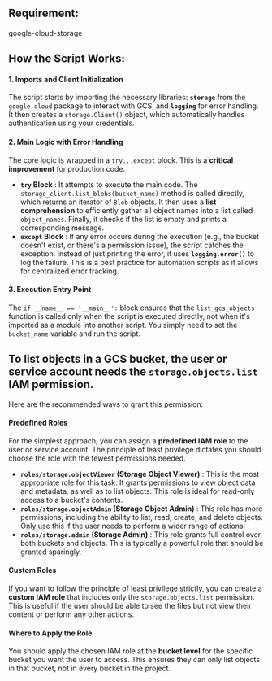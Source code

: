 ## Requirement:

google-cloud-storage

## How the Script Works:

#### 1. Imports and Client Initialization

The script starts by importing the necessary libraries: **`storage`** from the `google.cloud` package to interact with GCS, and **`logging`** for error handling. It then creates a `storage.Client()` object, which automatically handles authentication using your credentials.

#### 2. Main Logic with Error Handling

The core logic is wrapped in a `try...except` block. This is a **critical improvement** for production code.

- **`try` Block** : It attempts to execute the main code. The `storage_client.list_blobs(bucket_name)` method is called directly, which returns an iterator of `Blob` objects. It then uses a **list comprehension** to efficiently gather all object names into a list called `object_names`. Finally, it checks if the list is empty and prints a corresponding message.
- **`except` Block** : If any error occurs during the execution (e.g., the bucket doesn't exist, or there's a permission issue), the script catches the exception. Instead of just printing the error, it uses **`logging.error()`** to log the failure. This is a best practice for automation scripts as it allows for centralized error tracking.

#### 3. Execution Entry Point

The `if __name__ == '__main__':` block ensures that the `list_gcs_objects` function is called only when the script is executed directly, not when it's imported as a module into another script. You simply need to set the `bucket_name` variable and run the script.

## To list objects in a GCS bucket, the user or service account needs the **`storage.objects.list`** IAM permission.

Here are the recommended ways to grant this permission:

#### Predefined Roles

For the simplest approach, you can assign a **predefined IAM role** to the user or service account. The principle of least privilege dictates you should choose the role with the fewest permissions needed.

- **`roles/storage.objectViewer` (Storage Object Viewer)** : This is the most appropriate role for this task. It grants permissions to view object data and metadata, as well as to list objects. This role is ideal for read-only access to a bucket's contents.
- **`roles/storage.objectAdmin` (Storage Object Admin)** : This role has more permissions, including the ability to list, read, create, and delete objects. Only use this if the user needs to perform a wider range of actions.
- **`roles/storage.admin` (Storage Admin)** : This role grants full control over both buckets and objects. This is typically a powerful role that should be granted sparingly.

#### Custom Roles

If you want to follow the principle of least privilege strictly, you can create a **custom IAM role** that includes only the `storage.objects.list` permission. This is useful if the user should be able to see the files but not view their content or perform any other actions.

#### Where to Apply the Role

You should apply the chosen IAM role at the **bucket level** for the specific bucket you want the user to access. This ensures they can only list objects in that bucket, not in every bucket in the project.
